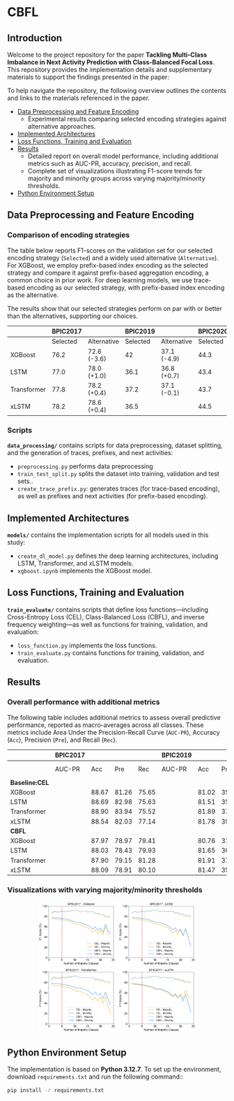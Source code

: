 # CBFL
## Introduction
Welcome to the project repository for the paper **Tackling Multi-Class Imbalance in Next Activity Prediction with Class-Balanced Focal Loss**.
This repository provides the implementation details and supplementary materials to support the findings presented in the paper:

To help navigate the repository, the following overview outlines the contents and links to the materials referenced in the paper.

- [Data Preprocessing and Feature Encoding](#data-preprocessing-and-feature-encoding)
  - Experimental results comparing selected encoding strategies against alternative approaches.
- [Implemented Architectures](#implemented-architectures)
- [Loss Functions, Training and Evaluation](#loss-functions-training-and-evaluation)
- [Results](#results)
  - Detailed report on overall model performance, including additional metrics such as AUC-PR, accuracy, precision, and recall.
  - Complete set of visualizations illustrating F1-score trends for majority and minority groups across varying majority/minority thresholds.
- [Python Environment Setup](#python-environment-setup)

## Data Preprocessing and Feature Encoding
 
### Comparison of encoding strategies
The table below reports F1-scores on the validation set for our selected encoding strategy (`Selected`) and a widely used alternative (`Alternative`). For XGBoost, we employ prefix-based index encoding as the selected strategy and compare it against prefix-based aggregation encoding, a common choice in prior work. For deep learning models, we use trace-based encoding as our selected strategy, with prefix-based index encoding as the alternative.

The results show that our selected strategies perform on par with or better than the alternatives, supporting our choices.

|              |**BPIC2017**    |        |**BPIC2019**|            |**BPIC2020**|            |**BAC**     |            |
|--------------|------------|------------|------------|------------|------------|------------|------------|------------|
|              | Selected   | Alternative| Selected   | Alternative| Selected   | Alternative| Selected   | Alternative|
| XGBoost      | 76.2       |72.6 (-3.6) | 42         |37.1 (-4.9) | 44.3       |44.4 (+0.1) | 42.7       |42.1 (-0.6) |
| LSTM         | 77.0       |78.0 (+1.0) | 36.1       |36.8 (+0.7) | 43.4       |43.5 (+0.1) | 40.6       |41.3 (+0.7) |
| Transformer  | 77.8       |78.2 (+0.4) | 37.2       |37.1 (-0.1) | 43.7       |44.9 (+1.2) | 41.0       |40.9 (-0.1) |
| xLSTM        | 78.2       |78.6 (+0.4) | 36.5       |            | 44.5       |44.7 (+0.2) | 41.5       |41.8 (-0.3) |


### Scripts
**`data_processing/`** contains scripts for data preprocessing, dataset splitting, and the generation of traces, prefixes, and next activities:  
- `preprocessing.py` performs data preprocessing
- `train_test_split.py` splits the dataset into training, validation and test sets..  
- `create_trace_prefix.py`: generates traces (for trace-based encoding), as well as prefixes and next activities (for prefix-based encoding). 

## Implemented Architectures
**`models/`** contains the implementation scripts for all models used in this study:
- `create_dl_model.py` defines the deep learning architectures, including LSTM, Transformer, and xLSTM models.
- `xgboost.ipynb` implements the XGBoost model.

## Loss Functions, Training and Evaluation
**`train_evaluate/`** contains scripts that define loss functions—including Cross-Entropy Loss (CEL), Class-Balanced Loss (CBFL), and inverse frequency weighting—as well as functions for training, validation, and evaluation:
- `loss_function.py` implements the loss functions.
- `train_evaluate.py` contains functions for training, validation, and evaluation.  

## Results
### Overall performance with additional metrics
The following table includes additional metrics to assess overall predictive performance, reported as macro-averages across all classes. 
These metrics include Area Under the Precision-Recall Curve (`AUC-PR`), Accuracy (`Acc`), Precision (`Pre`), and Recall (`Rec`).

|              |**BPIC2017**|        |     |     |**BPIC2019**|        |     |     |**BPIC2020**|        |     |     |**BAC**     |        |     |     |
|--------------|------------|--------|-----|-----|------------|--------|-----|-----|------------|--------|-----|-----|------------|--------|-----|-----|
|              | AUC-PR     | Acc    | Pre | Rec | AUC-PR     | Acc    | Pre | Rec | AUC-PR     | Acc    | Pre | Rec | AUC-PR     | Acc    | Pre | Rec |
|**Baseline:CEL**|
| XGBoost      |            |88.67   |81.26|75.65|            | 81.02  |35.15|27.41|            | 89.97  |52.85|51.79|              |78.87 |59.31|40.94|
| LSTM         |            |88.69   |82.98|75.63|            | 81.51  |35.09|28.87|            | 90.03  |49.87|50.45|            |78.51 |55.22|39.48|
| Transformer  |            |88.90   |83.94|75.52|            | 81.89  |37.09|28.79|            | 90.00  |49.68|50.52|            |78.88 |57.62|40.14|
| xLSTM        |            |88.54   |82.03|77.14|            | 81.78  |39.04|28.84|            | 89.88  |49.80|50.45|            |78.55 |57.45|40.31|
|**CBFL**|
| XGBoost      |            |87.97   |78.97|79.41|            | 80.76  |31.63|26.49|            |84.43   |52.97|57.49|             |78.89 |60.81|42.90|
| LSTM         |            |88.03   |78.43|79.93|            | 81.65  |36.15|32.44|            |83.94   |57.11|52.81|            |78.62 |59.83|42.82|
| Transformer  |            |87.90   |79.15|81.28|            | 81.91  |37.01|30.09|            |83.67   |51.45|52.54|            |78.70 |60.24|44.07|
| xLSTM        |            |88.09   |78.91|80.10|            | 81.47  |35.31|31.46|            |85.59   |53.57|53.75|            |78.61 |58.47|43.21|

### Visualizations with varying majority/minority thresholds
<p align="center">
  <img src="images/2017_xgboost.png" width="180"/>
  <img src="images/2017_lstm.png" width="180"/>
  <img src="images/2017_trans.png" width="180"/>
  <img src="images/2017_xlstm.png" width="180"/>
</p>

## Python Environment Setup
The implementation is based on **Python 3.12.7**. To set up the environment, download `requirements.txt` and run the following command::

```bash
pip install -r requirements.txt
